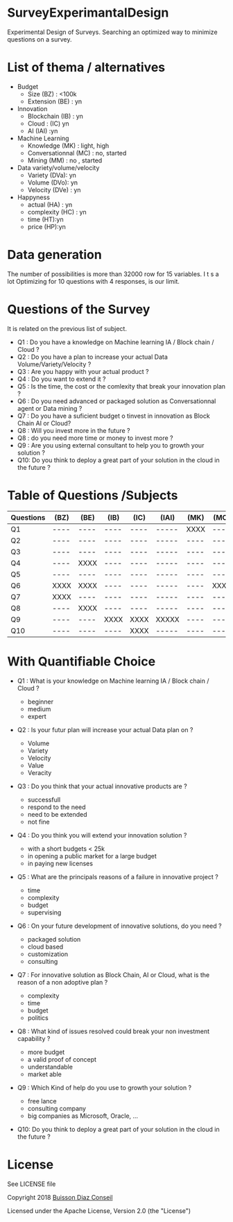 # SurveyExperimantalDesign
Experimental Design of Surveys. Searching an optimized way to minimize questions on a survey.


# List of thema / alternatives
- Budget
   - Size (BZ) : <100k
   - Extension (BE) : yn
- Innovation 
   - Blockchain (IB) : yn
   - Cloud : (IC) yn 
   - AI (IAI) :yn
- Machine Learning
   - Knowledge (MK) : light, high
   - Conversationnal (MC) : no, started
   - Mining (MM) : no , started
- Data variety/volume/velocity
   - Variety (DVa): yn
   - Volume (DVo): yn
   - Velocity (DVe) : yn
- Happyness
   - actual (HA) : yn
   - complexity (HC) : yn 
   - time (HT):yn
   - price (HP):yn

# Data generation
The number of possibilities is more than 32000 row for 15 variables. I t s a lot 
Optimizing for 10 questions with 4 responses, is our limit.

# Questions of the Survey
It is related on the previous list of subject. 

- Q1 : Do you have a knowledge on Machine learning IA / Block chain / Cloud ?
- Q2 : Do you have a plan to increase your actual Data Volume/Variety/Velocity ?
- Q3 : Are you happy with your actual product ?
- Q4 : Do you want to extend it  ?
- Q5 : Is the time, the cost or the comlexity that break your innovation plan  ?
- Q6 : Do you need advanced or packaged solution as Conversationnal agent or Data mining  ?
- Q7 : Do you have a suficient budget o tinvest in innovation as Block Chain AI or Cloud?
- Q8 : Will you invest more in the future ?
- Q8 : do you need more time or money to invest more  ?
- Q9 : Are you using external consultant to help you to growth your solution  ?
- Q10: Do you think to deploy a great part of your solution in the cloud in the future ?

# Table of Questions /Subjects 

| Questions | (BZ) | (BE) | (IB) | (IC) | (IAI) | (MK) | (MC) | (MM) | (DVa) | (DVo) | (DVe) | (HA) | (HC) | (HT) | (HP) |
| --------- | ---- | ---- | ---- | ---- | ----- | ---- | ---- | ---- | ----- | ----- | ----- | ---- | ---- | ---- | ---- |
|     Q1    | ---- | ---- | ---- | ---- | ----- | XXXX | ---- | ---- | ----- | ----- | ----- | ---- | ---- | ---- | ---- |
|     Q2    | ---- | ---- | ---- | ---- | ----- | ---- | ---- | ---- | XXXXX | XXXXX | XXXXX | ---- | ---- | ---- | ---- |
|     Q3    | ---- | ---- | ---- | ---- | ----- | ---- | ---- | ---- | ----- | ----- | ----- | XXXX | ---- | ---- | ---- |
|     Q4    | ---- | XXXX | ---- | ---- | ----- | ---- | ---- | ---- | ----- | ----- | ----- | ---- | ---- | ---- | ---- |
|     Q5    | ---- | ---- | ---- | ---- | ----- | ---- | ---- | ---- | ----- | ----- | ----- | ---- | XXXX | XXXX | XXXX |
|     Q6    | XXXX | XXXX | ---- | ---- | ----- | ---- | XXXX | XXXX | ----- | ----- | ----- | ---- | ---- | ---- | ---- |
|     Q7    | XXXX | ---- | ---- | ---- | ----- | ---- | ---- | ---- | ----- | ----- | ----- | ---- | ---- | ---- | ---- |
|     Q8    | ---- | XXXX | ---- | ---- | ----- | ---- | ---- | ---- | ----- | ----- | ----- | ---- | ---- | ---- | ---- |
|     Q9    | ---- | ---- | XXXX | XXXX | XXXXX | ---- | ---- | ---- | ----- | ----- | ----- | ---- | ---- | ---- | ---- |
|     Q10   | ---- | ---- | ---- | XXXX | ----- | ---- | ---- | ---- | ----- | ----- | ----- | ---- | ---- | ---- | ---- |

# With Quantifiable Choice

- Q1 : What is your knowledge on Machine learning IA / Block chain / Cloud ?
    - beginner
    - medium
    - expert
- Q2 : Is your futur plan will increase your actual Data plan on ?
     - Volume
     - Variety
     - Velocity
     - Value
     - Veracity
- Q3 : Do you think that your actual innovative products are ?
    - successfull
    - respond to the need
    - need to be extended
    - not fine
    
- Q4 : Do you think you will extend your innovation solution  ?
    - with a short budgets < 25k
    - in opening a public market for a large budget
    - in paying new licenses

- Q5 : What are the principals reasons of a failure in innovative project  ?
   - time
   - complexity
   - budget 
   - supervising

- Q6 : On your future development of innovative solutions, do you need ?
    - packaged solution
    - cloud based
    - customization 
    - consulting
- Q7 : For innovative solution as Block Chain, AI or Cloud, what is the reason of a non adoptive plan ?
   - complexity
   - time
   - budget
   - politics
- Q8 : What kind of issues resolved could break your non investment capability ?
   - more budget
   - a valid proof of concept
   - understandable
   - market able
- Q9 : Which Kind of help do you use to growth your solution  ?
   - free lance
   - consulting company
   - big companies as Microsoft, Oracle, ...
- Q10: Do you think to deploy a great part of your solution in the cloud in the future ?


# License
See LICENSE file

 Copyright 2018 [Buisson Diaz Conseil](http://www.buissondiaz.com)
 
 Licensed under the Apache License, Version 2.0 (the "License")
